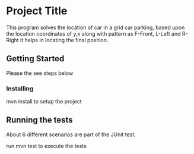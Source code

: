 # Project Title

This program solves the location of car in a grid car parking, based upon the location coordinates of y,x along with 
pattern as F-Front, L-Left and R-Right it helps in locating the final position.

## Getting Started

Please the see steps below


### Installing


mvn install to setup the project

## Running the tests

About 6 different scenarios are part of the JUnit test.

run mvn test to execute the tests

